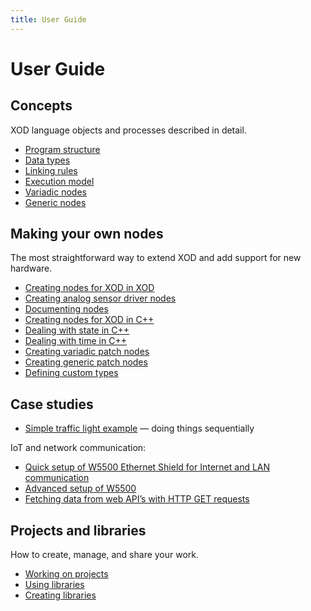 ```yaml
---
title: User Guide
---
```


User Guide
==========

## Concepts

XOD language objects and processes described in detail.

* [Program structure](./program-structure/)
* [Data types](./data-types/)
* [Linking rules](./linking-rules/)
* [Execution model](./execution-model/)
* [Variadic nodes](./variadics/)
* [Generic nodes](./generics/)

## Making your own nodes

The most straightforward way to extend XOD and add support for new hardware.

* [Creating nodes for XOD in XOD](./nodes-for-xod-in-xod/)
* [Creating analog sensor driver nodes](./analog-sensor-node/)
* [Documenting nodes](./documenting-nodes/)
* [Creating nodes for XOD in C++](./nodes-for-xod-in-cpp/)
* [Dealing with state in C++](./cpp-state/)
* [Dealing with time in C++](./cpp-time/)
* [Creating variadic patch nodes](./creating-variadics/)
* [Creating generic patch nodes](./creating-generics/)
* [Defining custom types](./custom-types/)

## Case studies

* [Simple traffic light example](./simple-traffic-light/) — doing things sequentially

IoT and network communication:

* [Quick setup of W5500 Ethernet Shield for Internet and LAN communication](./w5500-connect/)
* [Advanced setup of W5500](./w5500-advanced/)
* [Fetching data from web API’s with HTTP GET requests](./http-get/)

## Projects and libraries

How to create, manage, and share your work.

* [Working on projects](./projects/)
* [Using libraries](./using-libraries/)
* [Creating libraries](./creating-libraries/)
